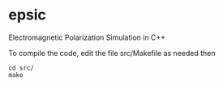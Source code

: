 # epsic
Electromagnetic Polarization Simulation in C++

To compile the code, edit the file src/Makefile as needed then

```
cd src/
make
```

